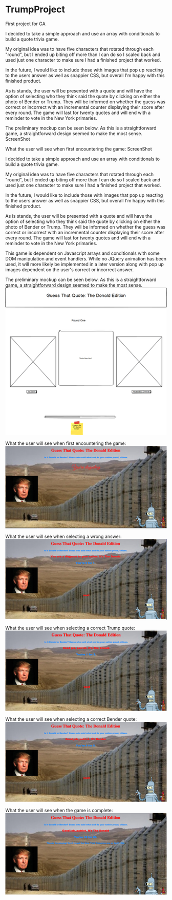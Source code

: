 # TrumpProject
First project for GA



I decided to take a simple approach and use an array with conditionals to build a quote trivia game.

My original idea was to have five characters that rotated through each "round", but I ended up biting off more than I can do so I scaled back and used just one character to make sure I had a finished project that worked.

In the future, I would like to include those with images that pop up reacting to the users answer as well as snappier CSS, but overall I'm happy with this finished product.

As is stands, the user will be presented with a quote and will have the option of selecting who they think said the quote by clicking on either the photo of Bender or Trump. They will be informed on whether the guess was correct or incorrect with an incremental counter displaying their score after every round. The game will last for twenty quotes and will end with a reminder to vote in the New York primaries.

The preliminary mockup can be seen below. As this is a straightforward game, a straightforward design seemed to make the most sense. ScreenShot

What the user will see when first encountering the game: ScreenShot


I decided to take a simple approach and use an array with conditionals to build a quote trivia game.

My original idea was to have five characters that rotated through each "round", but I ended up biting off more than I can do so I scaled back and used just one character to make sure I had a finished project that worked.

In the future, I would like to include those with images that pop up reacting to the users answer as well as snappier CSS, but overall I'm happy with this finished product.

As is stands, the user will be presented with a quote and will have the option of selecting who they think said the quote by clicking on either the photo of Bender or Trump. They will be informed on whether the guess was correct or incorrect with an incremental counter displaying their score after every round. The game will last for twenty quotes and will end with a reminder to vote in the New York primaries.

This game is dependent on Javascript arrays and conditionals with some DOM manipulation and event handlers. While no JQuery animation has been used, it will more likely be implemented in a later version along with pop up images dependent on the user's correct or incorrect answer. 

The preliminary mockup can be seen below. As this is a straightforward game, a straightforward design seemed to make the most sense. 
![Mockup](https://github.com/risurisu/TrumpProject/blob/master/DonaldMockup.png)

What the user will see when first encountering the game: 
![First Look](https://github.com/risurisu/TrumpProject/blob/master/First_Look.png)

What the user will see when selecting a wrong answer: 
![Wrong Answer](https://github.com/risurisu/TrumpProject/blob/master/Wrong_Answer.png)

What the user will see when selecting a correct Trump quote: 
![Correct Trump](https://github.com/risurisu/TrumpProject/blob/master/Right_Answer.png)

What the user will see when selecting a correct Bender quote: 
![Correct Bender](https://github.com/risurisu/TrumpProject/blob/master/Right_Answer_Bender.png)

What the user will see when the game is complete: 
![End Game](https://github.com/risurisu/TrumpProject/blob/master/End_game.png)



